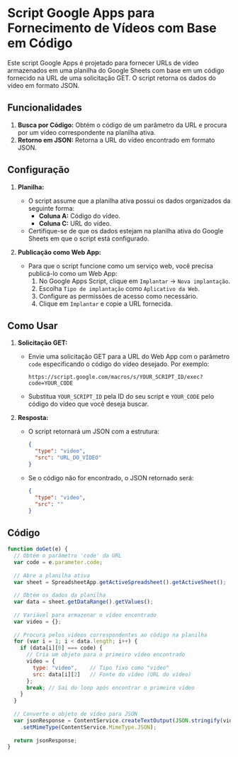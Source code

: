# Script Google Apps para Fornecimento de Vídeos com Base em Código

Este script Google Apps é projetado para fornecer URLs de vídeo armazenados em uma planilha do Google Sheets com base em um código fornecido na URL de uma solicitação GET. O script retorna os dados do vídeo em formato JSON.

## Funcionalidades

1. **Busca por Código:** Obtém o código de um parâmetro da URL e procura por um vídeo correspondente na planilha ativa.
2. **Retorno em JSON:** Retorna a URL do vídeo encontrado em formato JSON.

## Configuração

1. **Planilha:**
   - O script assume que a planilha ativa possui os dados organizados da seguinte forma:
     - **Coluna A:** Código do vídeo.
     - **Coluna C:** URL do vídeo.
   - Certifique-se de que os dados estejam na planilha ativa do Google Sheets em que o script está configurado.

2. **Publicação como Web App:**
   - Para que o script funcione como um serviço web, você precisa publicá-lo como um Web App:
     1. No Google Apps Script, clique em `Implantar` -> `Nova implantação`.
     2. Escolha `Tipo de implantação` como `Aplicativo da Web`.
     3. Configure as permissões de acesso como necessário.
     4. Clique em `Implantar` e copie a URL fornecida. 

## Como Usar

1. **Solicitação GET:**
   - Envie uma solicitação GET para a URL do Web App com o parâmetro `code` especificando o código do vídeo desejado. Por exemplo:
     ```
     https://script.google.com/macros/s/YOUR_SCRIPT_ID/exec?code=YOUR_CODE
     ```
   - Substitua `YOUR_SCRIPT_ID` pela ID do seu script e `YOUR_CODE` pelo código do vídeo que você deseja buscar.

2. **Resposta:**
   - O script retornará um JSON com a estrutura:
     ```json
     {
       "type": "video",
       "src": "URL_DO_VÍDEO"
     }
     ```
   - Se o código não for encontrado, o JSON retornado será:
     ```json
     {
       "type": "video",
       "src": ""
     }
     ```

## Código

```javascript
function doGet(e) {
  // Obtém o parâmetro 'code' da URL
  var code = e.parameter.code;
  
  // Abre a planilha ativa
  var sheet = SpreadsheetApp.getActiveSpreadsheet().getActiveSheet();
  
  // Obtém os dados da planilha
  var data = sheet.getDataRange().getValues();
  
  // Variável para armazenar o vídeo encontrado
  var video = {};
  
  // Procura pelos vídeos correspondentes ao código na planilha
  for (var i = 1; i < data.length; i++) {
    if (data[i][0] === code) {
      // Cria um objeto para o primeiro vídeo encontrado
      video = {
        type: "video",    // Tipo fixo como "video"
        src: data[i][2]   // Fonte do vídeo (URL do vídeo)
      };
      break; // Sai do loop após encontrar o primeiro vídeo
    }
  }
  
  // Converte o objeto de vídeo para JSON
  var jsonResponse = ContentService.createTextOutput(JSON.stringify(video))
    .setMimeType(ContentService.MimeType.JSON);
  
  return jsonResponse;
}
